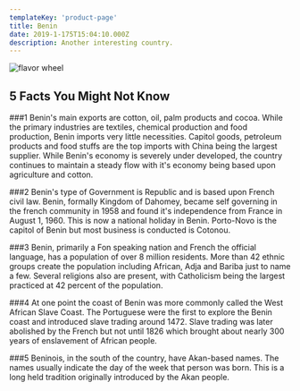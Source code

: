 ```yaml
---
templateKey: 'product-page'
title: Benin
date: 2019-1-175T15:04:10.000Z
description: Another interesting country.
---
```


![flavor wheel](/img/flags/Benin_Flag.png)

## 5 Facts You Might Not Know

###1
Benin's main exports are cotton, oil, palm products and cocoa. While the primary industries are textiles, chemical production and food production, Benin imports very little necessities. Capitol goods, petroleum products and food stuffs are the top imports with China being the largest supplier. While Benin's economy is severely under developed, the country continues to maintain a steady flow with it's economy being based upon agriculture and cotton.

###2
Benin's type of Government is Republic and is based upon French civil law. Benin, formally Kingdom of Dahomey, became self governing in the french community in 1958 and found it's independence from France in August 1, 1960. This is now a national holiday in Benin. Porto-Novo is the capitol of Benin but most business is conducted is Cotonou.

###3
Benin, primarily a Fon speaking nation and French the official language, has a population of over 8 million residents. More than 42 ethnic groups create the population including African, Adja and Bariba just to name a few. Several religions also are present, with Catholicism being the largest practiced at 42 percent of the population.

###4
At one point the coast of Benin was more commonly called the West African Slave Coast. The Portuguese were the first to explore the Benin coast and introduced slave trading around 1472. Slave trading was later abolished by the French but not until 1826 which brought about nearly 300 years of enslavement of African people.

###5
Beninois, in the south of the country, have Akan-based names. The names usually indicate the day of the week that person was born. This is a long held tradition originally introduced by the Akan people.
